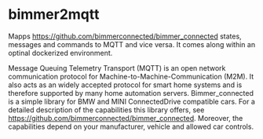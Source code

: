# bimmer2mqtt
Mapps https://github.com/bimmerconnected/bimmer_connected states, messages and commands to MQTT and vice versa. It comes along within an optinal dockerized environment.

Message Queuing Telemetry Transport (MQTT) is an open network communication protocol for Machine-to-Machine-Communication (M2M). It also acts as an widely accepted protocol for smart home systems and is therefore supported by many home automation servers.
Bimmer_connected is a simple library for BMW and MINI ConnectedDrive compatible cars. For a detailed description of the capabilities this library offers, see https://github.com/bimmerconnected/bimmer_connected. Moreover, the capabilities depend on your manufacturer, vehicle and allowed car controls. 

